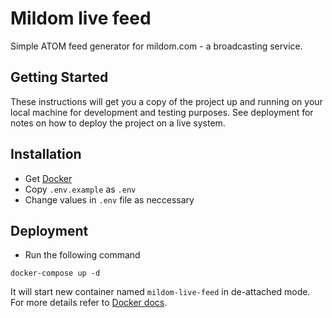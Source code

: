# Mildom live feed
Simple ATOM feed generator for mildom.com - a broadcasting service.

## Getting Started
These instructions will get you a copy of the project up and running on your
local machine for development and testing purposes. See deployment for notes on 
how to deploy the project on a live system.

## Installation
* Get [Docker](https://www.docker.com/)
* Copy `.env.example` as `.env`
* Change values in `.env` file as neccessary

## Deployment
* Run the following command

```
docker-compose up -d
```

It will start new container named `mildom-live-feed` in de-attached 
mode.
For more details refer to
[Docker docs](https://docs.docker.com/compose/reference/up/).
